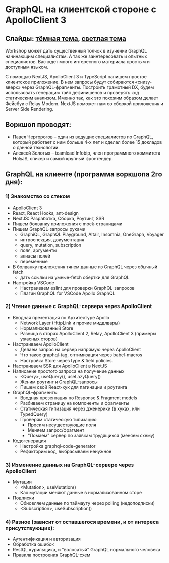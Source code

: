 # GraphQL на клиентской стороне с ApolloClient 3

## Слайды: [тёмная тема](https://nodkz.github.io/conf-talks/talks/2020.04.08-workshop-graphql-on-client.html), [светлая тема](https://nodkz.github.io/conf-talks/talks/2020.04.08-workshop-graphql-on-client/index.html)

Workshop может дать существенный толчок в изучении GraphQL начинающим специалистам. А так же заинтересовать и опытных специалистов. Вас ждет много интересного материала простым и доступным языком.

С помощью NextJS, ApolloClient 3 и TypeScript напишем простое клиентское приложение. В нем запросы будут собираются «снизу-вверх» через GraphQL-фрагменты. Построить грамотный DX, будем использовать генерацию тайп дефинишенов и проверять код статическим анализом. Именно так, как это похожим образом делает Фейсбук с Relay Modern. NextJS поможет нам со сборкой приложения и Server Side Rendering.

## Воркшоп проводят:

- Павел Черторогов – один из ведущих специалистов по GraphQL, который работает с ним больше 4-х лет и сделал более 15 докладов о данной технологии.
- Алексей Золотых – teamlead Infobip, член программного коммитета HolyJS, спикер и самый крупный фронтендер.

## GraphQL на клиенте (программа воркшопа 2го дня):

### 1) Знакомство со стеком

- ApolloClient 3
- React, React Hooks, ant-design
- NextJS: Разработка, Сборка, Роутинг, SSR
- Пишем болванку приложения с mock-страницами
- Пишем GraphQL-запросы руками
  - GraphiQL, GraphQL Playground, Altair, Insomnia, OneGraph, Voyager
  - интроспекция, документация
  - query, mutation, subscription
  - поля, аргументы
  - алиасы полей
  - переменные
- В болванку приложения тянем данные из GraphQL через обычный fetch
  - дать ссылки на умные-fetch обертки для GraphQL
- Настройка VSCode
  - Настраиваем eslint для проверки GraphQL-запросов
  - Плагин GraphQL for VSCode Apollo GraphQL

### 2) Чтение данные с GraphQL-сервера через ApolloClient

- Вводная презентация по Архитектуре Apollo
  - Network Layer (HttpLink и прочие миддлвары)
  - Нормализованный Store
  - Разница в сторах ApolloClient 2, Relay, ApolloClient 3 (примеры ужасных сторов)
- Настраиваем ApolloClient
  - Делаем запрос на сервер напрямую через ApolloClient
  - Что такое graphql-tag, оптимизация через babel-macros
  - Настройка Store через type & field policies.
- Настраиваем SSR для ApolloClient в NextJS
- Написание простого запроса на получение данных
  - &lt;Query&gt;, useQuery(), useLazyQuery()
  - Женим роутинг и GraphQL-запросы
  - Пишем свой React-хук для пагинации и роутинга
- GraphQL-фрагменты
  - Вводная презентация по Response & Fragment models
  - Разбиваем страницу на компоненты и фрагменты
  - Статическая типизация через дженерики (в хуках, или TypedQuery)
  - Проверям статическую типизацию
    - Просим несуществующие поля
    - Меняем запрос/фрагмент
    - "Ломаем" сервер по заявкам трудящихся (меняем схему)
- Кодогенерация
  - Настройка graphql-code-generator
  - Рефакторим код, выбрасываем ненужное

### 3) Изменение данных на GraphQL-сервере через ApolloClient

- Мутации
  - &lt;Mutation&gt;, useMutation()
  - Как мутации меняют данные в нормализованном сторе
- Подписки
  - Обновляем данные по таймауту через polling (недоподписки)
  - &lt;Subscription&gt;, useSubscription()

### 4) Разное (зависит от оставшегося времени, и от интереса присутствующих):

- Аутентификация и авторизация
- Обработка ошибок
- RestQL курильщика, и "волосатый" GraphQL нормального человека
- Правила построения GraphQL-схем
